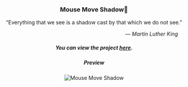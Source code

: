 <div align="center">
  
### Mouse Move Shadow👥

“Everything that we see is a shadow cast by that which we do not see.”
_<div align="end">― Martin Luther King &nbsp;&nbsp;&nbsp;&nbsp;&nbsp;&nbsp;</div>_

##### You can view the project [here](https://isbendiyarovanezrin.github.io/MouseMoveShadow "Click me!👥").

##### Preview

![Mouse Move Shadow](https://i.postimg.cc/T2HdDbPF/shadow.gif)

</div>
